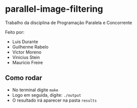 # parallel-image-filtering
Trabalho da disciplina de Programação Paralela e Concorrente

Feito por:
 - Luis Durante
 - Guilherme Rabelo
 - Victor Moreno
 - Vinicius Stein
 - Mauricio Freire

## Como rodar
 - No terminal digite `make`
 - Logo em seguida, digite: `./output`
 - O resultado irá aparecer na pasta `results`
